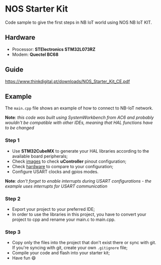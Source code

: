 # NOS Starter Kit

Code sample to give the first steps in NB IoT world using NOS NB IoT KIT.

## Hardware

- Processor: **STElectronics STM32L073RZ**
- Modem: **Quectel BC68**

## Guide

https://www.thinkdigital.pt/downloads/NOS_Starter_Kit_CE.pdf

## Example

The `main.cpp` file shows an example of how to connect to NB-IoT network.

**Note**: _this code was built using SystemWorkbench from AC6 and probably wouldn't be compatible with other IDEs, meaning that HAL functions have to be changed_

### Step 1

- Use **STM32CubeMX** to generate your HAL libraries according to the available board peripherals;
- Check [images](doc/images) to check **uController** pinout configuration;
- Check [hardware](doc/hardware.md) to compare to your configuration;
- Configure USART clocks and gpios modes.

**Note**: _don't forget to enable interrupts during USART configurations - the example uses interrupts for USART communication_

### Step 2

- Export your project to your preferred IDE;
- In order to use the libraries in this project, you have to convert your project to cpp and rename your main.c to main.cpp.

### Step 3

- Copy only the files into the project that don't exist there or sync with git. If you're syncing with git, create your own `.gitignore` file;
- Compile your code and flash into your starter kit;
- Have fun :smile:
